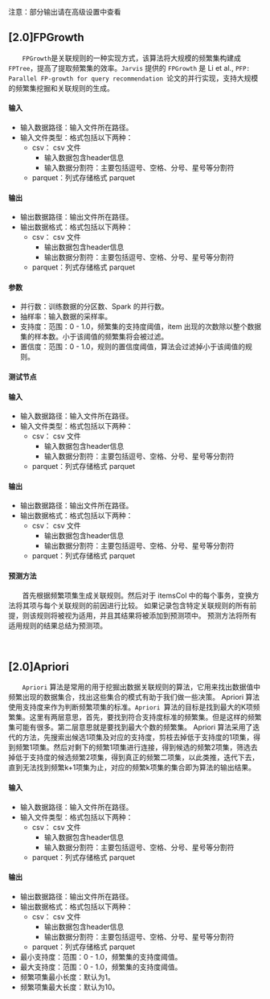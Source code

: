 
注意：部分输出请在高级设置中查看

## [2.0]FPGrowth
&nbsp;&nbsp;&nbsp;&nbsp;&nbsp;&nbsp;&nbsp;`FPGrowth`是关联规则的一种实现方式，该算法将大规模的频繁集构建成`FPTree`，提高了提取频繁集的效率。`Jarvis` 提供的 `FPGrowth` 是 Li et al., `PFP: Parallel FP-growth for query recommendation `论文的并行实现，支持大规模的频繁集挖掘和关联规则的生成。


#### 输入
  - 输入数据路径：输入文件所在路径。
  - 输入文件类型：格式包括以下两种：
    - csv： csv 文件
      - 输入数据包含header信息
      - 输入数据分割符：主要包括逗号、空格、分号、星号等分割符
    - parquet：列式存储格式 parquet
    
#### 输出
  - 输出数据路径：输出文件所在路径。
  - 输出数据格式：格式包括以下两种：
    - csv： csv 文件
      - 输出数据包含header信息
      - 输出数据分割符：主要包括逗号、空格、分号、星号等分割符
    - parquet：列式存储格式 parquet

#### 参数
  - 并行数：训练数据的分区数、Spark 的并行数。
  - 抽样率：输入数据的采样率。
  - 支持度：范围：0 - 1.0，频繁集的支持度阈值，item 出现的次数除以整个数据集的样本数。小于该阈值的频繁集将会被过滤。
  - 置信度：范围：0 - 1.0，规则的置信度阈值，算法会过滤掉小于该阈值的规则。


#### 测试节点
#### 输入
   - 输入数据路径：输入文件所在路径。
   - 输入文件类型：格式包括以下两种：
     - csv： csv 文件
       - 输入数据包含header信息
       - 输入数据分割符：主要包括逗号、空格、分号、星号等分割符
     - parquet：列式存储格式 parquet
     
#### 输出
   - 输出数据路径：输出文件所在路径。
   - 输出数据格式：格式包括以下两种：
     - csv： csv 文件
       - 输出数据包含header信息
       - 输出数据分割符：主要包括逗号、空格、分号、星号等分割符
     - parquet：列式存储格式 parquet
     
#### 预测方法
  &nbsp;&nbsp;&nbsp;&nbsp;&nbsp;&nbsp;&nbsp;首先根据频繁项集生成关联规则。然后对于 itemsCol 中的每个事务，变换方法将其项与每个关联规则的前因进行比较。 如果记录包含特定关联规则的所有前提，则该规则将被视为适用，并且其结果将被添加到预测项中。 预测方法将所有适用规则的结果总结为预测项。
      
  ​    
##  [2.0]Apriori
&nbsp;&nbsp;&nbsp;&nbsp;&nbsp;&nbsp;&nbsp;`Apriori` 算法是常用的用于挖掘出数据关联规则的算法，它用来找出数据值中频繁出现的数据集合，找出这些集合的模式有助于我们做一些决策。
Apriori 算法使用支持度来作为判断频繁项集的标准。`Apriori `算法的目标是找到最大的K项频繁集。这里有两层意思，首先，要找到符合支持度标准的频繁集。但是这样的频繁集可能有很多。第二层意思就是要找到最大个数的频繁集。
Apriori 算法采用了迭代的方法，先搜索出候选1项集及对应的支持度，剪枝去掉低于支持度的1项集，得到频繁1项集。然后对剩下的频繁1项集进行连接，得到候选的频繁2项集，筛选去掉低于支持度的候选频繁2项集，得到真正的频繁二项集，以此类推，迭代下去，直到无法找到频繁k+1项集为止，对应的频繁k项集的集合即为算法的输出结果。


#### 输入
  - 输入数据路径：输入文件所在路径。
  - 输入文件类型：格式包括以下两种：
    - csv： csv 文件
      - 输入数据包含header信息
      - 输入数据分割符：主要包括逗号、空格、分号、星号等分割符
    - parquet：列式存储格式 parquet
    
#### 输出
  - 输出数据路径：输出文件所在路径。
  - 输出数据格式：格式包括以下两种：
    - csv： csv 文件
      - 输出数据包含header信息
      - 输出数据分割符：主要包括逗号、空格、分号、星号等分割符
    - parquet：列式存储格式 parquet
  - 最小支持度：范围：0 - 1.0，频繁集的支持度阈值。
  - 最大支持度：范围：0 - 1.0，频繁集的支持度阈值。
  - 频繁项集最小长度：默认为1。
  - 频繁项集最大长度：默认为10。

